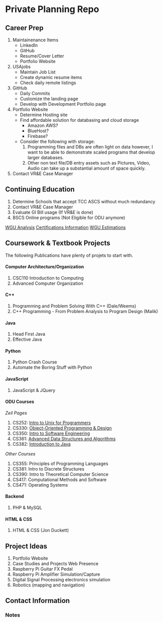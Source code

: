 # Private Planning Repo

## Career Prep

1. Maintainenance Items
    - LinkedIn
    - GitHub
    - Resume/Cover Letter 
    - Portfolio Website
2. USAjobs
    - Maintain Job List
    - Create dynamic resume items
    - Check daily remote listings
3. GitHub
    - Daily Commits
    - Customize the landing page
    - Develop with Development Portfolio page
4. Portfolio Website
    - Determine Hosting site
    - Find affordable solution for databasing and cloud storage
        - Amazon AWS?
        - BlueHost?
        - Firebase?
    - Consider the following with storage:
        1. Programming files and DBs are often light on data however, I want to be able to demonstrate scaled programs that develop larger databases.
        2. Other non text file/DB entry assets such as Pictures, Video, Audio can take up a substantial amount of space quickly.
5. Contact VR&E Case Manager

## Continuing Education

1. Determine Schools that accept TCC ASCS without much redundancy
2. Contact VR&E Case Manager
3. Evaluate GI Bill usage (If VR&E is done)
4. BSCS Online programs (Not Eligible for ODU anymore)

[WGU Analysis](/WGU/WGU.md)
[Certifications Information](/WGU/Certifications.md)
[WGU Estimations](/WGU/estimatedWGU.md)

## Coursework & Textbook Projects

The following Publications have plenty of projets to start with.

#### Computer Architecture/Organization

1. CSC110 Introduction to Computing
2. Advanced Computer Organization

#### C++

1. Programming and Problem Solving With C++ (Dale/Weems)
2. C++ Programming - From Problem Analysis to Program Design (Malik)

#### Java

1. Head First Java
2. Effective Java 

#### Python

1. Python Crash Course
2. Automate the Boring Stuff with Python

#### JavaScript

1. JavaScript & JQuery

#### ODU Courses

*Zeil Pages*
1. CS252: [Intro to Unix for Programmers](https://www.cs.odu.edu/~zeil/cs252/latest/Directory/outline/index.html)
2. CS330: [Object-Oriented Programming & Design](https://www.cs.odu.edu/~zeil/cs252/latest/Directory/outline/index.html)
3. CS350: [Intro to Software Engineering](https://www.cs.odu.edu/~zeil/cs350/latest/Directory/outline/)
4. CS361: [Advanced Data Structures and Algorithms](https://www.cs.odu.edu/~zeil/cs361/latest/Directory/outline/)
5. CS382: [Introduction to Java](https://www.cs.odu.edu/~zeil/cs382/latest/Directory/outline/index.html)

*Other Courses*
1. CS355: Principles of Programming Languages
2. CS381: Intro to Discrete Structures
3. CS390: Intro to Theoretical Computer Science
4. CS417: Computational Methods and Software
5. CS471: Operating Systems

#### Backend

1. PHP & MySQL <!--- Low Priority --->

#### HTML & CSS

1. HTML & CSS (Jon Duckett) <!--- Low Priority --->


## Project Ideas

1. Portfolio Website
2. Case Studies and Projects Web Presence
3. Raspberry Pi Guitar FX Pedal
4. Raspberry Pi Amplifier Simulation/Capture
5. Digital Signal Processing electronics simulation
6. Robotics (mapping and navigation)



## Contact Information


### Notes

